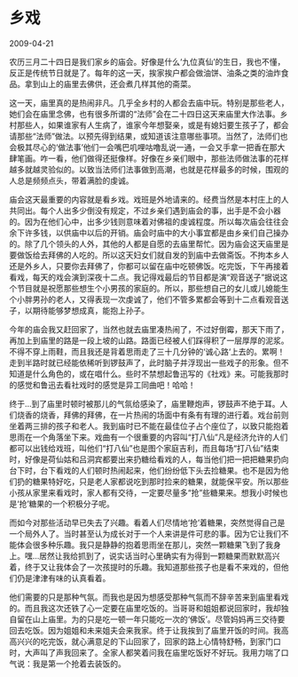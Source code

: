 # 乡戏

2009-04-21

农历三月二十四日是我们家乡的庙会。好像是什么‘九位真仙’的生日，我也不懂，反正是传统节日就是了。每年的这一天，挨家挨户都会做油饼、油条之类的油炸食品。拿到山上的庙里去佛供，还会煮几样其他的斋菜。

这一天，庙里真的是热闹非凡。几乎全乡村的人都会去庙中玩。特别是那些老人，她们会在庙里念佛，也有很多所谓的“法师”会在二十四日这天来庙里大作法事。乡村那些人，如果谁家有人生病了，谁家今年想娶亲，或是有媳妇要生孩子了，都会请那些“法师”做法。以预先得到结果，或知道该注意哪些事项。当然了，法师们也会极其尽心的‘做法事’他们一会嘴巴叽哩咕噜乱说一通，一会又手拿一把香在那大肆笔画。咋一看，他们做得还挺像样。好像在乡亲们眼中，那些法师做法事的花样越多就越灵验似的。以致当法师们法事做到高潮，也就是花样最多的时候，围观的人总是频频点头，带着满脸的虔诚。

庙会这天最重要的内容就是看乡戏。戏班是外地请来的。经费当然是本村庄上的人共同出。每个人出多少倒没有规定，不过乡亲们遇到庙会的事，出手是不会小器的。因为在他们心中，出多少钱则意味着对佛祖的虔诚程度。所以每次庙会往往会余下许多钱，以供庙中以后的开销。庙会时庙中的大小事宜都是由乡亲们自己操办的。除了几个领头的人外，其他的人都是自愿的去庙里帮忙。因为庙会这天庙里是要做饭给去拜佛的人吃的。所以这天妇女们就自发的到庙中去做斋饭。不拘本乡人还是外乡人，只要你去拜佛了，你都可以留在庙中吃顿佛饭。吃完饭，下午再接着看戏，每天的戏会演到深夜十二点。我记得戏最后的节目都是演“观音送子”据说这个节目就是祝愿那些想生个小男孩的家庭的。所以，那些想自己的女儿或儿媳能生个小胖男孙的老人，又得表现一次虔诚了，他们不管多累都会等到十二点看观音送子，以期待能够梦想成真，能抱上孙子。

今年的庙会我又赶回家了，当然也就去庙里凑热闹了，不过好倒霉，那天下雨了，再加上到庙里的路是一段上坡的山路。路面已经被人们踩得积了一层厚厚的泥浆。不得不穿上雨鞋，而且我还是背着思雨走了三十几分钟的‘诚心路‘上去的。累啊！走到半路时就已经能依稀听到锣鼓声了，此时脑子并浮现出一些戏子的形象。但不知道是什么角色的，或在唱什么。些时不禁想起鲁迅写的《社戏》来。可能我那时的感觉和鲁迅去看社戏时的感觉是异工同曲吧！哈哈！

终于…到了庙里时顿时被那儿的气氛给感染了，庙里鞭炮声，锣鼓声不绝于耳。人们烧香的烧香，拜佛的拜佛，在一片热闹的场面中有条有有理的进行着。戏台前则坐着两三排的孩子和老人。我到庙时已不能在最佳位子占个座位了，以致只能抱着思雨在一个角落坐下来。戏曲有一个很重要的内容叫“打八仙”凡是经济允许的人们都可以出钱给戏班，叫他们“打八仙”也是图个家庭吉利，而且每场“打八仙”结束时，好像是荷仙姑和吕洞宾都要出来扔糖给看戏的人，每当他们把一把把糖果扔向台下时，台下看戏的人们顿时热闹起来，他们纷纷低下头去捡糖果。也不是因为他们扔的糖果特好吃，只是老人家都说吃到那时捡来的糖果，就能保平安。所以那些小孩从家里来看戏时，家人都有交待，一定要尽量多“抢”些糖果来。想我小时候也是‘抢’糖果的一个积极分子呢。

而如今对那些活动早已失去了兴趣。看着人们尽情地‘抢’着糖果，突然觉得自己是一个局外人了。当时甚至认为成长对于一个人来讲是件可悲的事。因为它让我们不能体会很多种乐趣。我只是静静的抱着思雨坐在那儿，突然一颗糖果飞到了我身上。嘿…居然让我给抓到了，说实话当时心里确实有为得到一颗糖果而默默高兴着，终于又让我体会了一次孩提时的乐趣。我知道那些孩子也是看不来戏的，但他们仍是津津有味的认真看着。

他们需要的只是那种气氛。而我也是因为想感受那种气氛而不辞辛苦来到庙里看戏的。而且我这次还铁了心一定要在庙里吃饭的。当哥哥和姐姐都说回家时，我却独自留在山上庙里。为的只是吃一顿一年只能吃一次的‘佛饭’。尽管妈妈再三交待要回去吃饭。因为姐姐和未来姐夫会来我家。终于让我挨到了庙里开饭的时间。我高高兴兴的吃完饭，就心满意足的下山回家了，回家的路上心情特舒畅，到家门口时，大声叫了声我回来了。全家人都笑着问我在庙里吃饭好不好玩。我用力喘了口气说：我是第一个抢着去装饭的。